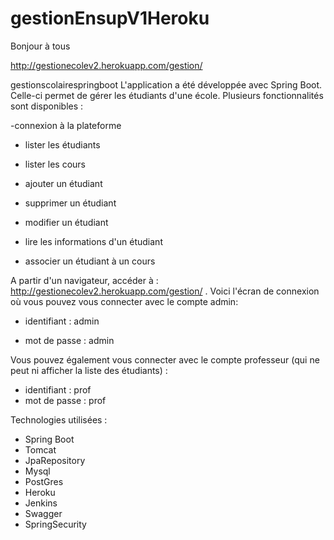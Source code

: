 # gestionEnsupV1Heroku
Bonjour à tous 

http://gestionecolev2.herokuapp.com/gestion/



gestionscolairespringboot
L'application a été développée avec Spring Boot. Celle-ci permet de gérer les étudiants d'une école. Plusieurs fonctionnalités sont disponibles :

 -connexion à la plateforme
 
  - lister les étudiants
 
  - lister les cours
 
  - ajouter un étudiant
 
  - supprimer un étudiant
 
  - modifier un étudiant
 
  - lire les informations d'un étudiant
 
  - associer un étudiant à un cours


A partir d'un navigateur, accéder à : http://gestionecolev2.herokuapp.com/gestion/ . Voici l'écran de connexion où vous pouvez vous connecter avec le compte admin:

 - identifiant : admin

 - mot de passe : admin
 
 Vous pouvez également vous connecter avec le compte professeur (qui ne peut ni afficher la liste des étudiants) :
 
  - identifiant : prof
  - mot de passe : prof

Technologies utilisées :

- Spring Boot
- Tomcat
- JpaRepository
- Mysql
- PostGres
- Heroku
- Jenkins
- Swagger
- SpringSecurity

